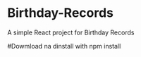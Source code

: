 # Birthday-Records

A simple React project for Birthday Records

#Dowmload na dinstall with npm install
